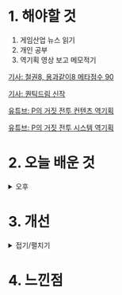 
# 1. 해야할 것

1. 게임산업 뉴스 읽기 
2. 개인 공부  
3. 역기획 영상 보고 메모적기

[기사: 철권8, 용과같이8 메타점수 90](https://www.gamemeca.com/view.php?gid=1745280)

[기사: 퀀틱드림 신작](https://www.gamemeca.com/view.php?gid=1745335)

[유튜브: P의 거짓 전투 컨텐츠 역기획](https://www.youtube.com/watch?v=Fgn3XWES6Vc)

[유튜브: P의 거짓 전투 시스템 역기획](https://www.youtube.com/watch?v=DHjdBcvXUd8)

# 2. 오늘 배운 것


<details>
<summary>오후</summary>

전투 컨텐츠와 시스템 역기획을 하는 것을 보고 컨텐츠에 따른 시스템 기획을 어떻게 해야하는지 공부했다.


</details>




# 3. 개선


<details>
<summary>접기/펼치기</summary>


</details>



# 4. 느낀점


